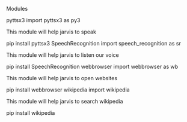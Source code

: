 Modules

pyttsx3
import pyttsx3 as py3

This module will help jarvis to speak

pip install pyttsx3
SpeechRecognition
import speech_recognition as sr

This module will help jarvis to listen our voice

pip install SpeechRecognition
webbrowser
import webbrowser as wb

This module will help jarvis to open websites

pip install webbrowser
wikipedia
import wikipedia

This module will help jarvis to search wikipedia

pip install wikipedia
